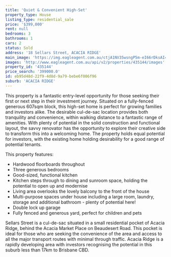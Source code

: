 ```yaml
---
title: 'Quiet & Convenient High-Set'
property_type: House
listing_type: residential_sale
price: '$399,000'
rent: null
bedrooms: 3
bathrooms: 1
cars: 2
status: Sold
address: '18 Sellars Street, ACACIA RIDGE'
main_image: 'https://img.eagleagent.com.au/ctjA1NV35wsngP5m-eI66rDksAI=/1280x854/smart/https://s3-us-west-2.amazonaws.com/eagleagent-orig/images/6820934/124447590-image-M.jpg'
images: 'http://www.eagleagent.com.au/api/v2/properties/435144/images'
property_id: '435144'
price_search: '399000.0'
id: eb95d48d-22f9-4d8d-9a79-bebe6f006f96
suburb: 'ACACIA RIDGE'
---
```

This property is a fantastic entry-level opportunity for those seeking their first or next step in their investment journey. Situated on a fully-fenced generous 607sqm block, this high-set home is perfect for growing families and investors alike. The desirable cul-de-sac location provides both tranquility and convenience, within walking distance to a fantastic range of amenities. With plenty of potential in the solid construction and functional layout, the savvy renovator has the opportunity to explore their creative side to transform this into a welcoming home. The property holds equal potential for investors, with the existing home holding desirability for a good range of potential tenants.

This property features:

*  Hardwood floorboards throughout
*  Three generous bedrooms
*  Good-sized, functional kitchen
*  Kitchen steps through to dining and sunroom space, holding the potential to open up and modernise
*  Living area overlooks the lovely balcony to the front of the house
*  Multi-purpose spaces under house including a large room, laundry, storage and additional bathroom - plenty of potential here!
*  Double lock up garage
*  Fully fenced and generous yard, perfect for children and pets

Sellars Street is a cul-de-sac situated in a small residential pocket of Acacia Ridge, behind the Acacia Market Place on Beaudesert Road. This pocket is ideal for those who are seeking the convenience of the area and access to all the major transport routes with minimal through traffic. Acacia Ridge is a rapidly developing area with investors recognising the potential in this suburb less than 17km to Brisbane CBD.